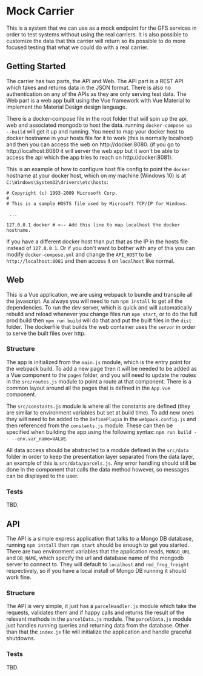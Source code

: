 # Mock Carrier

This is a system that we can use as a mock endpoint for the GFS services in order to test systems without using the real carriers. It is also possible to customize the data that this carrier will return so its possible to do more focused testing that what we could do with a real carrier.

## Getting Started

The carrier has two parts, the API and Web. The API part is a REST API which takes and returns data in the JSON format. There is also no authentication on any of the APIs as they are only serving test data. The Web part is a web app built using the Vue framework with Vue Material to implement the Material Design design language.

There is a docker-compose file in the root folder that will spin up the api, web and associated mongodb to host the data. running `docker-compose up --build` will get it up and running. You need to map your docker host to docker hostname in your hosts file for it to work (this is normally localhost) and then you can access the web on http://docker:8080. (if you go to http://localhost:8080 it will server the web app but it won't be able to access the api which the app tries to reach on http://docker:8081).

This is an example of how to configure host file config to point the `docker` hostname at your docker host, which on my machine (Windows 10) is at `C:\Windows\System32\drivers\etc\hosts`:

```hosts
# Copyright (c) 1993-2009 Microsoft Corp.
#
# This is a sample HOSTS file used by Microsoft TCP/IP for Windows.

 ...

127.0.0.1 docker # <-- Add this line to map localhost the docker hostname.
```

If you have a different docker host than put that as the IP in the hosts file instead of `127.0.0.1`. Or if you don't want to bother with any of this you can modify `docker-compose.yml` and change the `API_HOST` to be `http://localhost:8081` and then access it on `localhost` like normal.

## Web

This is a Vue application, we are using webpack to bundle and transpile all the javascript. As always you will need to run `npm install` to get all the dependencies. To run the dev server, which is quick and will automatically rebuild and reload whenever you change files run `npm start`, or to do the full prod build then `npm run build` will do that and put the built files in the `dist` folder. The dockerfile that builds the web container uses the `servor` in order to serve the built files over http.

### Structure

The app is initialized from the `main.js` module, which is the entry point for the webpack build. To add a new page then it will be needed to be added as a Vue component to the `pages` folder, and you will need to update the routes in the `src/routes.js` module to point a route at that component. There is a common layout around all the pages that is defined in the `App.vue` component.

The `src/constants.js` module is where all the constants are defined (they are similar to environment variables but set at build time). To add new ones they will need to be added to the `DefinePlugin` in the `webpack.config.js` and then referenced from the `constants.js` module. These can then be specified when building the app using the following syntax: `npm run build -- --env.var_name=VALUE`.

All data access should be abstracted to a module defined in the `src/data` folder in order to keep the presentation layer separated from the data layer, an example of this is `src/data/parcels.js`. Any error handling should still be done in the component that calls the data method however, so messages can be displayed to the user.

### Tests

TBD.

## API

The API is a simple express application that talks to a Mongo DB database, running `npm install` then `npm start` should be enough to get you started. There are two environment variables that the application reads, `MONGO_URL` and `DB_NAME`, which specify the url and database name of the mongodb server to connect to. They will default to `localhost` and `red_frog_freight` respectively, so if you have a local install of Mongo DB running it should work fine.

### Structure

The API is very simple, it just has a `parcelHandler.js` module which take the requests, validates them and if happy calls and returns the result of the relevant methods in the `parcelData.js` module. The `parcelData.js` module just handles running queries and returning data from the database. Other than that the `index.js` file will initialize the application and handle graceful shutdowns.

### Tests

TBD.